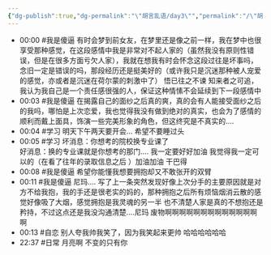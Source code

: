 ```yaml
---
{"dg-publish":true,"dg-permalink":"\"胡言乱语/day3\"","permalink":"/\"胡言乱语/day3\"/"}
---
```



- 00:00 #我是傻逼 有时会梦到前女友，在梦里还是像之前一样，我在梦中也很享受那种感觉，在这段感情中我是非常对不起人家的（虽然我没有原则性错误，但是在很多方面亏欠人家），我就在想我有时会怀念这段过往是坏事吗，念旧一定是错误的吗，那段经历还是挺美好的（或许我只是沉迷那种被人宠爱的感觉，亦或者是沉迷在荷尔蒙的刺激中了） 悟已往之不谏 知来者之可追，我认为我自己是一个责任感很强的人，保证这种情愫不会延续到下一段感情中
- 00:03 #我是傻逼 在揭露自己的面纱之后真的爽，真的会有人能接受面纱之后的我吗，哪怕是上次恋爱，我也觉得我没有做到绝对的真实，也会为了感情的顺利而戴上面具，饰演一些完美形象的角色，但这终究是不真实的....
- 00:04 #学习 明天下午两天要开会... 希望不要睡过头<br>
- 00:05 #学习 坏消息：你想考的院校换专业课了<br>好消息：换的专业课就是你想考的那门.... 我一定要好好加油 我觉得我一定可以的（在看了往年的录取信息之后 ）加油加油 干巴得
- 00:08 #我是傻逼 希望你能懂我想要拥抱却又不敢张开的双臂
- 00:11 #我是傻逼 尼玛.... 写了上一条突然发现好像上次分手的主要原因就是对方不给我抱，我的手还是很老实的妈的，那种拥抱之后所有烦恼烟消云散的感觉好像吸了大烟，感觉拥抱是我灵魂的另一半 也不清楚人家是真的不想抱还是矜持，不过这点还是我没沟通清楚....尼玛 废物啊啊啊啊啊啊啊啊啊啊啊啊啊啊 
- 00:13 #自恋 别人夸我帅我笑了，因为我笑起来更帅 哈哈哈哈哈哈
- 22:37 #日常 月亮啊 不变的只有你